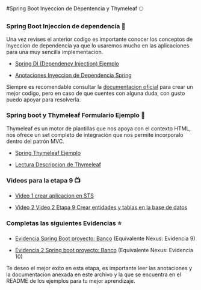 #Spring Boot Inyeccion de Depentencia y Thymeleaf :full_moon:

### Spring Boot Injeccion de dependencia :syringe:

Una vez revises el anterior codigo es importante conocer los conceptos de Inyeccion de dependencia ya que lo usaremos mucho en las aplicaciones para una muy sencilla implementacion.

- [Spring DI (Dependency Injection) Ejemplo](https://github.com/LuisDiaz-ipsilon/Capacitacion-Java-Web/tree/SpringDI)

- [Anotaciones Inyeccion de Dependencia Spring](https://drive.google.com/file/d/116p4NcXGso2Wd1WmboxWQ9HsrXWuuW8I/view?usp=sharing)

Siempre es recomendable consultar la [documentacion oficial](https://docs.spring.io/spring-framework/docs/current/reference/html/core.html#resources) para crear un mejor codigo, pero en caso de que cuentes con alguna duda, con gusto puedo apoyar para resolverla.

### Spring boot y Thymeleaf Formulario Ejemplo :leaves:

Thymeleaf es un motor de plantillas que nos apoya con el contexto HTML, nos ofrece un set completo de integración que nos permite incorporalo dentro del patrón MVC.

- [Spring Thymeleaf Ejemplo](https://github.com/LuisDiaz-ipsilon/Capacitacion-Java-Web/tree/SpringForm-Th-Ejemplo)

- [Lectura Descripcion de Thymeleaf](https://blog.softtek.com/es/thymeleaf)

### Videos para la etapa 9 :tv:

- [Video 1 crear aplicacion en STS ](https://youtu.be/BxegpvRry9g)

- [Video 2 Video 2 Etapa 9 Crear entidades y tablas en la base de datos](https://youtu.be/dZkgCMLXT70)

### Completas las siguientes Evidencias :star:

- [Evidencia Spring Boot proyecto: Banco](https://drive.google.com/file/d/1uX-BYT2Xdo885_L8N7Nqoi9jQ0ZxgXmC/view?usp=sharing) (Equivalente Nexus: Evidencia 9)

- [Evidencia 2 Spring boot proyecto: Banco](https://drive.google.com/file/d/1WtxLHGgl-65Ao-hCApiiC-Fo4iTAUaSB/view?usp=sharing) (Equivalente Nexus: Evidencia 10)

Te deseo el mejor exito en esta etapa, es importante leer las anotaciones y la documentacion anexada en este archivo y la que se encuentra en el README de los ejemplos para tu mejor aprendizaje.
